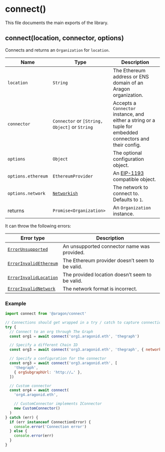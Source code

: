 # connect\(\)

This file documents the main exports of the library.

## connect\(location, connector, options\)

Connects and returns an `Organization` for `location`.

| Name               | Type                                          | Description                                                                                              |
| ------------------ | --------------------------------------------- | -------------------------------------------------------------------------------------------------------- |
| `location`         | `String`                                      | The Ethereum address or ENS domain of an Aragon organization.                                            |
| `connector`        | `Connector` or `[String, Object]` or `String` | Accepts a `Connector` instance, and either a string or a tuple for embedded connectors and their config. |
| `options`          | `Object`                                      | The optional configuration object.                                                                       |
| `options.ethereum` | `EthereumProvider`                            | An [EIP-1193](https://eips.ethereum.org/EIPS/eip-1193) compatible object.                                |
| `options.network`  | [`Networkish`](./types.md#networkish)         | The network to connect to. Defaults to `1`.                                                              |
| returns            | `Promise<Organization>`                       | An `Organization` instance.                                                                              |

It can throw the following errors:

| Error type                                                   | Description                                     |
| ------------------------------------------------------------ | ----------------------------------------------- |
| [`ErrorUnsupported`](./errors.md#error-unsupported)          | An unsupported connector name was provided.     |
| [`ErrorInvalidEthereum`](./errors.md#error-invalid-ethereum) | The Ethereum provider doesn’t seem to be valid. |
| [`ErrorInvalidLocation`](./errors.md#error-invalid-location) | The provided location doesn’t seem to be valid. |
| [`ErrorInvalidNetwork`](./errors.md#error-invalid-network)   | The network format is incorrect.                |

### Example

```javascript
import connect from '@aragon/connect'

// Connections should get wrapped in a try / catch to capture connection errors
try {
  // Connect to an org through The Graph
  const org1 = await connect('org1.aragonid.eth', 'thegraph')

  // Specify a different Chain ID
  const org3 = await connect('org3.aragonid.eth', 'thegraph', { network: 4 })

  // Specify a configuration for the connector
  const org3 = await connect('org3.aragonid.eth', [
    'thegraph',
    { orgSubgraphUrl: 'http://…' },
  ])

  // Custom connector
  const org4 = await connect(
    'org4.aragonid.eth',

    // CustomConnector implements IConnector
    new CustomConnector()
  )
} catch (err) {
  if (err instanceof ConnectionError) {
    console.error('Connection error')
  } else {
    console.error(err)
  }
}
```
